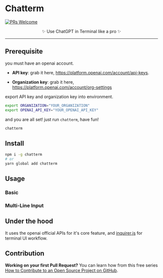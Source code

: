 # Chatterm
[![PRs Welcome](https://img.shields.io/badge/PRs-welcome-brightgreen.svg?style=flat-square)](http://makeapullrequest.com)

<center>
✨ Use ChatGPT in Terminal like a pro ✨
</center>
<hr>

## Prerequisite
you must have an openai account.

* **API key**: grab it here, https://platform.openai.com/account/api-keys.

* **Organization key**: grab it here, https://platform.openai.com/account/org-settings

export API key and organization key into environment.

```bash
export ORGANIZATION="YOUR_ORGANIZATION"
export OPENAI_API_KEY="YOUR_OPENAI_API_KEY"
```

and you are all set! just run `chatterm`, have fun!

```bash
chatterm
```

## Install
```bash
npm i -g chatterm
# or
yarn global add chatterm
```

## Usage
### Basic
[](./docs/basic.mp4)

### Multi-Line Input
[](./docs/multi-line.mp4)


## Under the hood
It uses the openai official APIs for it's core feature, and [inquirer.js](https://github.com/SBoudrias/Inquirer.js) for terminal UI workflow.

## Contribution
**Working on your first Pull Request?** You can learn how from this free series [How to Contribute to an Open Source Project on GitHub](https://kcd.im/pull-request).
